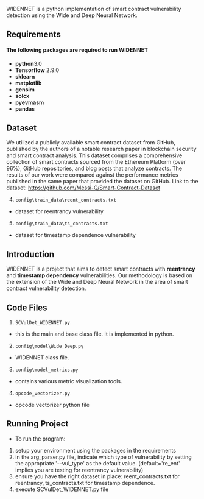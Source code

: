 
WIDENNET is a python implementation of smart contract vulnerability detection using the Wide and Deep Neural Network.

## Requirements

#### The following packages are required to run WIDENNET
* **python**3.0
* **Tensorflow** 2.9.0
* **sklearn**
* **matplotlib**
* **gensim**
* **solcx**
* **pyevmasm**
* **pandas**

## Dataset
We utilized a publicly available smart contract dataset from GitHub, published by the authors of a notable research paper in blockchain security and smart contract analysis. This dataset comprises a comprehensive collection of smart contracts sourced from the Ethereum Platform (over 96%), GitHub repositories, and
blog posts that analyze contracts. The results of our work were compared against the performance metrics published in the same paper that provided
the dataset on GitHub. Link to the dataset: https://github.com/Messi-Q/Smart-Contract-Dataset

4. `config\train_data\reent_contracts.txt`
* dataset for reentrancy vulnerability

5. `config\train_data\ts_contracts.txt`
* dataset for timestamp dependence vulnerability

## Introduction
WIDENNET is a project that aims to detect smart contracts with **reentrancy** and **timestamp dependency** vulnerabilities. Our methodology is based on the extension
of the Wide and Deep Neural Network in the area of smart contract vulnerability detection.

## Code Files

1. `SCVulDet_WIDENNET.py`
* this is the main and base class file. It is implemented in python. 

2. `config\model\Wide_Deep.py`
* WIDENNET class file.

3. `config\model_metrics.py`
* contains various metric visualization tools.

4. `opcode_vectorizer.py` 
* opcode vectorizer python file


## Running Project
* To run the program:
1. setup your environment using the packages in the requirements
2. in the arg_parser.py file, indicate which type of vulnerability by setting the appropriate '--vul_type' as the default value. (default='re_ent' implies you are testing for reentrancy vulnerability)
3. ensure you have the right dataset in place: reent_contracts.txt for reentrancy, ts_contracts.txt for timestamp dependence. 
4. execute SCVulDet_WIDENNET.py file